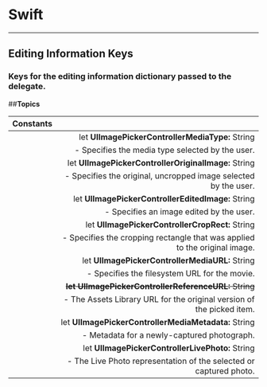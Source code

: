 # Swift

----------

## Editing Information Keys

### Keys for the editing information dictionary passed to the delegate.

##<b>Topics</b>

| Constants        |           | 
| ------------- |-------------:|
|     | let **UIImagePickerControllerMediaType:** String |
|     | - Specifies the media type selected by the user. |
|     | let **UIImagePickerControllerOriginalImage:** String |
|     | - Specifies the original, uncropped image selected by the user. |
|     | let **UIImagePickerControllerEditedImage:** String |
|     | - Specifies an image edited by the user. |
|     | let **UIImagePickerControllerCropRect:** String |
|     | - Specifies the cropping rectangle that was applied to the original image. |
|     | let **UIImagePickerControllerMediaURL:** String |
|     | - Specifies the filesystem URL for the movie. |
|     | ~~**let UIImagePickerControllerReferenceURL:** String~~ |
|     | - The Assets Library URL for the original version of the picked item. |
|     | let **UIImagePickerControllerMediaMetadata:** String |
|     | - Metadata for a newly-captured photograph. |
|     | let **UIImagePickerControllerLivePhoto:** String |
|     | - The Live Photo representation of the selected or captured photo. |
